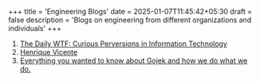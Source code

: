 +++
title = 'Engineering Blogs'
date = 2025-01-07T11:45:42+05:30
draft = false
description = 'Blogs on engineering from different organizations and individuals'
+++

1. [The Daily WTF: Curious Perversions in Information Technology](https://thedailywtf.com/)
2. [Henrique Vicente](https://henvic.dev)
3. [Everything you wanted to know about Gojek and how we do what we do.](https://www.gojek.io/blog)
